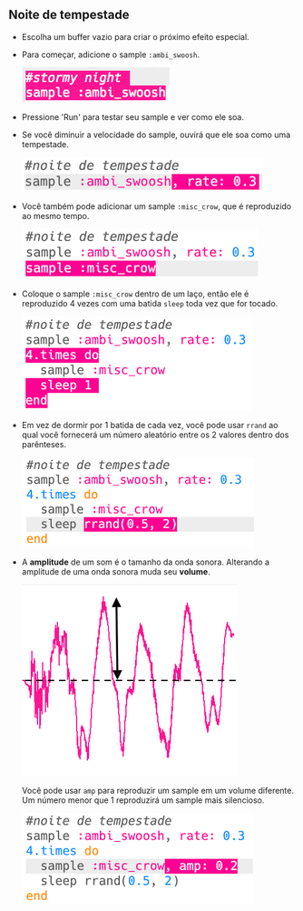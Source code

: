 ## Noite de tempestade

+ Escolha um buffer vazio para criar o próximo efeito especial.

+ Para começar, adicione o sample `:ambi_swoosh`.
    
    ![captura de tela](images/effects-storm-sample.png)

+ Pressione 'Run' para testar seu sample e ver como ele soa.

+ Se você diminuir a velocidade do sample, ouvirá que ele soa como uma tempestade.
    
    ![captura de tela](images/effects-storm-rate.png)

+ Você também pode adicionar um sample `:misc_crow`, que é reproduzido ao mesmo tempo.
    
    ![captura de tela](images/effects-storm-crow.png)

+ Coloque o sample `:misc_crow` dentro de um laço, então ele é reproduzido 4 vezes com uma batida `sleep` toda vez que for tocado.
    
    ![captura de tela](images/effects-storm-crow-repeat.png)

+ Em vez de dormir por 1 batida de cada vez, você pode usar `rrand` ao qual você fornecerá um número aleatório entre os 2 valores dentro dos parênteses.
    
    ![captura de tela](images/effects-storm-crow-rand.png)

+ A **amplitude** de um som é o tamanho da onda sonora. Alterando a amplitude de uma onda sonora muda seu **volume**.
    
    ![amplitude](images/effects-amplitude.png)
    
    Você pode usar `amp` para reproduzir um sample em um volume diferente. Um número menor que 1 reproduzirá um sample mais silencioso.
    
    ![captura de tela](images/effects-storm-crow-amp.png)